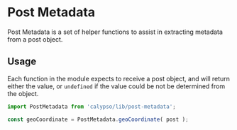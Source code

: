 # Post Metadata

Post Metadata is a set of helper functions to assist in extracting metadata from a post object.

## Usage

Each function in the module expects to receive a post object, and will return either the value, or `undefined` if the value could be not be determined from the object.

```js
import PostMetadata from 'calypso/lib/post-metadata';

const geoCoordinate = PostMetadata.geoCoordinate( post );
```
